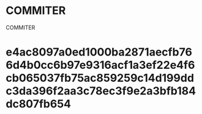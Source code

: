# COMMITER
COMMITER






# e4ac8097a0ed1000ba2871aecfb766d4b0cc6b97e9316acf1a3ef22e4f6cb065037fb75ac859259c14d199ddc3da396f2aa3c78ec3f9e2a3bfb184dc807fb654
